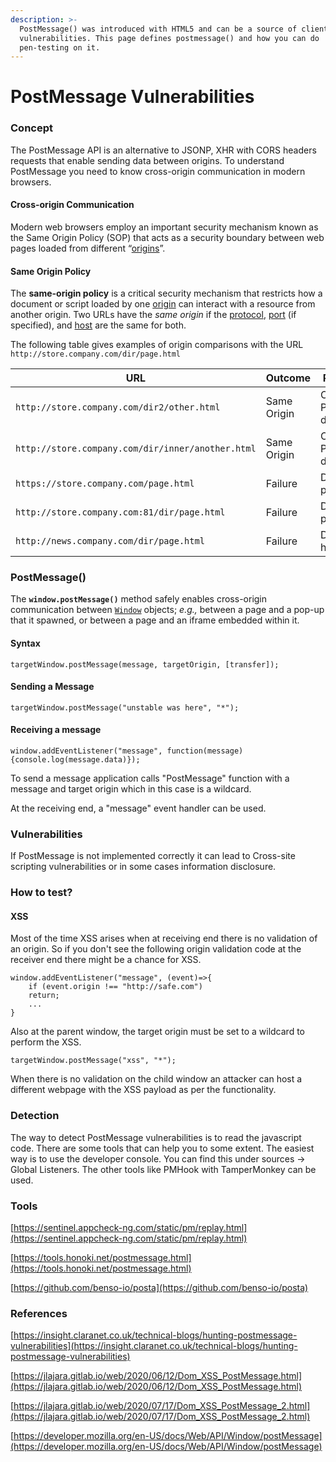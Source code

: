 ```yaml
---
description: >-
  PostMessage() was introduced with HTML5 and can be a source of client side
  vulnerabilities. This page defines postmessage() and how you can do
  pen-testing on it.
---
```


# **PostMessage Vulnerabilities**

### **Concept**

The PostMessage API is an alternative to JSONP, XHR with CORS headers requests that enable sending data between origins. To understand PostMessage you need to know cross-origin communication in modern browsers.

#### **Cross-origin Communication**

Modern web browsers employ an important security mechanism known as the Same Origin Policy (SOP) that acts as a security boundary between web pages loaded from different “[origins](https://developer.mozilla.org/en-US/docs/Glossary/Origin)”.

#### **Same Origin Policy**

The **same-origin policy** is a critical security mechanism that restricts how a document or script loaded by one [origin](https://developer.mozilla.org/en-US/docs/Glossary/Origin) can interact with a resource from another origin.  Two URLs have the _same origin_ if the [protocol](https://developer.mozilla.org/en-US/docs/Glossary/Protocol), [port](https://developer.mozilla.org/en-US/docs/Glossary/Port) (if specified), and [host](https://developer.mozilla.org/en-US/docs/Glossary/Host) are the same for both.  

The following table gives examples of origin comparisons with the URL `http://store.company.com/dir/page.html`

| URL                                               | Outcome     | Reason                |
| ------------------------------------------------- | ----------- | --------------------- |
| `http://store.company.com/dir2/other.html`        | Same Origin | Only the Path differs |
| `http://store.company.com/dir/inner/another.html` | Same Origin | Only the Path differs |
| `https://store.company.com/page.html`	            | Failure     | Different protocol    |
| `http://store.company.com:81/dir/page.html`	      | Failure     | Different port        |
| `http://news.company.com/dir/page.html`	          | Failure     | Different host        |

### **PostMessage()**

The **`window.postMessage()`** method safely enables cross-origin communication between [`Window`](https://developer.mozilla.org/en-US/docs/Web/API/Window) objects; _e.g.,_ between a page and a pop-up that it spawned, or between a page and an iframe embedded within it. 

#### **Syntax**

```
targetWindow.postMessage(message, targetOrigin, [transfer]);
```

#### **Sending a Message**

```
targetWindow.postMessage("unstable was here", "*");
```

#### **Receiving a message**

```
window.addEventListener("message", function(message){console.log(message.data)});
```

To send a message application calls "PostMessage" function with a message and target origin which in this case is a wildcard.

At the receiving end, a "message" event handler can be used.&#x20;

### **Vulnerabilities**

If PostMessage is not implemented correctly it can lead to Cross-site scripting vulnerabilities or in some cases information disclosure.

### **How to test?**

#### **XSS**

Most of the time XSS arises when at receiving end there is no validation of an origin. So if you don't see the following origin validation code at the receiver end there might be a chance for XSS.

```
window.addEventListener("message", (event)=>{
	if (event.origin !== "http://safe.com")
    return;
	...
}
```

Also at the parent window, the target origin must be set to a wildcard to perform the XSS.

```
targetWindow.postMessage("xss", "*");
```

&#x20;When there is no validation on the child window an attacker can host a different webpage with the XSS payload as per the functionality.

### **Detection**

The way to detect PostMessage vulnerabilities is to read the javascript code. There are some tools that can help you to some extent. The easiest way is to use the developer console. You can find this under sources -> Global Listeners. The other tools like PMHook with TamperMonkey can be used.

### **Tools**

[https://sentinel.appcheck-ng.com/static/pm/replay.html](https://sentinel.appcheck-ng.com/static/pm/replay.html)

[https://tools.honoki.net/postmessage.html](https://tools.honoki.net/postmessage.html)

[https://github.com/benso-io/posta](https://github.com/benso-io/posta)

### **References**

[https://insight.claranet.co.uk/technical-blogs/hunting-postmessage-vulnerabilities](https://insight.claranet.co.uk/technical-blogs/hunting-postmessage-vulnerabilities)

[https://jlajara.gitlab.io/web/2020/06/12/Dom_XSS_PostMessage.html](https://jlajara.gitlab.io/web/2020/06/12/Dom_XSS_PostMessage.html)

[https://jlajara.gitlab.io/web/2020/07/17/Dom_XSS_PostMessage_2.html](https://jlajara.gitlab.io/web/2020/07/17/Dom_XSS_PostMessage_2.html)

[https://developer.mozilla.org/en-US/docs/Web/API/Window/postMessage](https://developer.mozilla.org/en-US/docs/Web/API/Window/postMessage)

